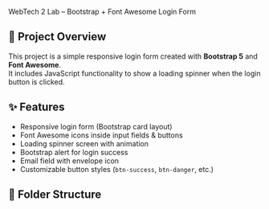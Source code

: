  WebTech 2 Lab – Bootstrap + Font Awesome Login Form  

## 📌 Project Overview  
This project is a simple responsive login form created with **Bootstrap 5** and **Font Awesome**.  
It includes JavaScript functionality to show a loading spinner when the login button is clicked.  

## ✨ Features  
- Responsive login form (Bootstrap card layout)  
- Font Awesome icons inside input fields & buttons  
- Loading spinner screen with animation  
- Bootstrap alert for login success  
- Email field with envelope icon  
- Customizable button styles (`btn-success`, `btn-danger`, etc.)  

## 📂 Folder Structure  